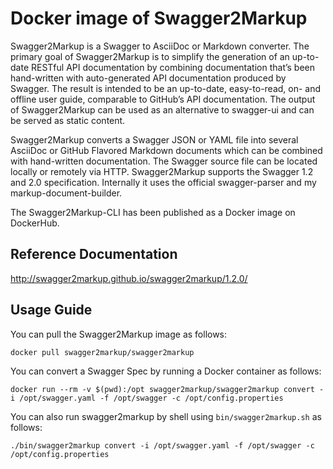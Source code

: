 # Docker image of Swagger2Markup

Swagger2Markup is a Swagger to AsciiDoc or Markdown converter. The primary goal of Swagger2Markup is to simplify the generation of an up-to-date RESTful API documentation by combining documentation that’s been hand-written with auto-generated API documentation produced by Swagger. The result is intended to be an up-to-date, easy-to-read, on- and offline user guide, comparable to GitHub’s API documentation. The output of Swagger2Markup can be used as an alternative to swagger-ui and can be served as static content.

Swagger2Markup converts a Swagger JSON or YAML file into several AsciiDoc or GitHub Flavored Markdown documents which can be combined with hand-written documentation. The Swagger source file can be located locally or remotely via HTTP. Swagger2Markup supports the Swagger 1.2 and 2.0 specification. Internally it uses the official swagger-parser and my markup-document-builder.

The Swagger2Markup-CLI has been published as a Docker image on DockerHub.

## Reference Documentation

http://swagger2markup.github.io/swagger2markup/1.2.0/

## Usage Guide
You can pull the Swagger2Markup image as follows:

`docker pull swagger2markup/swagger2markup`

You can convert a Swagger Spec by running a Docker container as follows:

`docker run --rm -v $(pwd):/opt swagger2markup/swagger2markup convert -i /opt/swagger.yaml -f /opt/swagger -c /opt/config.properties`

You can also run swagger2markup by shell using `bin/swagger2markup.sh` as follows:

`./bin/swagger2markup convert -i /opt/swagger.yaml -f /opt/swagger -c /opt/config.properties`
